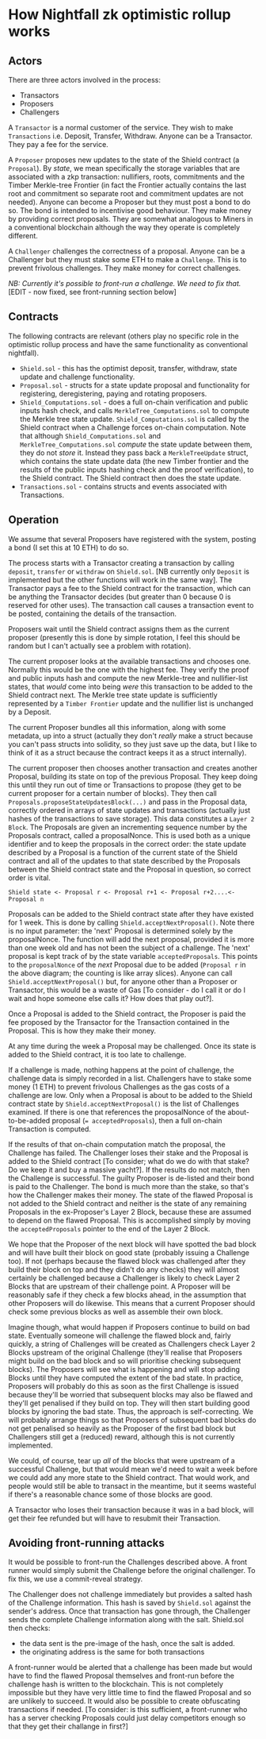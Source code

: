 # How Nightfall zk optimistic rollup works

## Actors

There are three actors involved in the process:

- Transactors
- Proposers
- Challengers

A `Transactor` is a normal customer of the service. They wish to make `Transactions` i.e. Deposit,
Transfer, Withdraw. Anyone can be a Transactor. They pay a fee for the service.

A `Proposer` proposes new updates to the state of the Shield contract (a `Proposal`). By _state_, we
mean specifically the storage variables that are associated with a zkp transaction: nullifiers,
roots, commitments and the Timber Merkle-tree Frontier (in fact the Frontier actually contains the
last root and commitment so separate root and commitment updates are not needed). Anyone can become
a Proposer but they must post a bond to do so. The bond is intended to incentivise good behaviour.
They make money by providing correct proposals. They are somewhat analogous to Miners in a
conventional blockchain although the way they operate is completely different.

A `Challenger` challenges the correctness of a proposal. Anyone can be a Challenger but they must
stake some ETH to make a `Challenge`. This is to prevent frivolous challenges. They make money for
correct challenges.

_NB: Currently it's possible to front-run a challenge. We need to fix that._ [EDIT - now fixed, see
front-running section below]

## Contracts

The following contracts are relevant (others play no specific role in the optimistic rollup process
and have the same functionality as conventional nightfall).

- `Shield.sol` - this has the optimist deposit, transfer, withdraw, state update and challenge
  functionality.
- `Proposal.sol` - structs for a state update proposal and functionality for registering,
  deregistering, paying and rotating proposers.
- `Shield_Computations.sol` - does a full on-chain verification and public inputs hash check, and
  calls `MerkleTree_Computations.sol` to compute the Merkle tree state update.
  `Shield_Computations.sol` is called by the Shield contract when a Challenge forces on-chain
  computation. Note that although `Shield_Computations.sol` and `MerkleTree_Computations.sol`
  _compute_ the state update between them, they do not _store_ it. Instead they pass back a
  `MerkleTreeUpdate` struct, which contains the state update data (the new Timber frontier and the
  results of the public inputs hashing check and the proof verification), to the Shield contract.
  The Shield contract then does the state update.
- `Transactions.sol` - contains structs and events associated with Transactions.

## Operation

We assume that several Proposers have registered with the system, posting a bond (I set this at 10
ETH) to do so.

The process starts with a Transactor creating a transaction by calling `deposit`, `transfer` or
`withdraw` on `Shield.sol`. [NB currently only `Deposit` is implemented but the other functions will
work in the same way]. The Transactor pays a fee to the Shield contract for the transaction, which
can be anything the Transactor decides (but greater than 0 because 0 is reserved for other uses).
The transaction call causes a transaction event to be posted, containing the details of the
transaction.

Proposers wait until the Shield contract assigns them as the current proposer (presently this is
done by simple rotation, I feel this should be random but I can't actually see a problem with
rotation).

The current proposer looks at the available transactions and chooses one. Normally this would be the
one with the highest fee. They verify the proof and public inputs hash and compute the new
Merkle-tree and nullifier-list states, that _would_ come into being _were_ this transaction to be
added to the Shield contract next. The Merkle tree state update is sufficiently represented by a
`Timber Frontier` update and the nullifier list is unchanged by a Deposit.

The current Proposer bundles all this information, along with some metadata, up into a struct
(actually they don't _really_ make a struct because you can't pass structs into solidity, so they
just save up the data, but I like to think of it as a struct because the contract keeps it as a
struct internally).

The current proposer then chooses another transaction and creates another Proposal, building its
state on top of the previous Proposal. They keep doing this until they run out of time or
Transactions to propose (they get to be current proposer for a certain number of blocks). They then
call `Proposals.proposeStateUpdatesBlock(...)` and pass in the Proposal data, correctly ordered in
arrays of state updates and transactions (actually just hashes of the transactions to save storage).
This data constitutes a `Layer 2 Block`. The Proposals are given an incrementing sequence number by
the Proposals contract, called a proposalNonce. This is used both as a unique identifier and to keep
the proposals in the correct order: the state update described by a Proposal is a function of the
current state of the Shield contract and all of the updates to that state described by the Proposals
between the Shield contract state and the Proposal in question, so correct order is vital.

`Shield state <- Proposal r <- Proposal r+1 <- Proposal r+2....<- Proposal n`

Proposals can be added to the Shield contract state after they have existed for 1 week. This is done
by calling `Shield.acceptNextProposal()`. Note there is no input parameter: the 'next' Proposal is
determined solely by the proposalNonce. The function will add the next proposal, provided it is more
than one week old and has not been the subject of a challenge. The 'next' proposal is kept track of
by the state variable `acceptedProposals`. This points to the `proposalNonce` of the _next_ Proposal
due to be added (`Proposal r` in the above diagram; the counting is like array slices). Anyone can
call `Shield.acceptNextProposal()` but, for anyone other than a Proposer or Transactor, this would
be a waste of Gas [To consider - do I call it or do I wait and hope someone else calls it? How does
that play out?].

Once a Proposal is added to the Shield contract, the Proposer is paid the fee proposed by the
Transactor for the Transaction contained in the Proposal. This is how they make their money.

At any time during the week a Proposal may be challenged. Once its state is added to the Shield
contract, it is too late to challenge.

If a challenge is made, nothing happens at the point of challenge, the challenge data is simply
recorded in a list. Challengers have to stake some money (1 ETH) to prevent frivolous Challenges as
the gas costs of a challenge are low. Only when a Proposal is about to be added to the Shield
contract state by `Shield.acceptNextProposal()` is the list of Challenges examined. If there is one
that references the proposalNonce of the about-to-be-added proposal (`= acceptedProposals`), then a
full on-chain Transaction is computed.

If the results of that on-chain computation match the proposal, the Challenge has failed. The
Challenger loses their stake and the Proposal is added to the Shield contract [To consider; what do
we do with that stake? Do we keep it and buy a massive yacht?]. If the results do not match, then
the Challenge is successful. The guilty Proposer is de-listed and their bond is paid to the
Challenger. The bond is much more than the stake, so that's how the Challenger makes their money.
The state of the flawed Proposal is not added to the Shield contract and neither is the state of any
remaining Proposals in the ex-Proposer's Layer 2 Block, because these are assumed to depend on the
flawed Proposal. This is accomplished simply by moving the `acceptedProposals` pointer to the end of
the Layer 2 Block.

We hope that the Proposer of the next block will have spotted the bad block and will have built
their block on good state (probably issuing a Challenge too). If not (perhaps because the flawed
block was challenged after they build their block on top and they didn't do any checks) they will
almost certainly be challenged because a Challenger is likely to check Layer 2 Blocks that are
upstream of their challenge point. A Proposer will be reasonably safe if they check a few blocks
ahead, in the assumption that other Proposers will do likewise. This means that a current Proposer
should check some previous blocks as well as assemble their own block.

Imagine though, what would happen if Proposers continue to build on bad state. Eventually someone
will challenge the flawed block and, fairly quickly, a string of Challenges will be created as
Challengers check Layer 2 Blocks upstream of the original Challenge (they'll realise that Proposers
might build on the bad block and so will prioritise checking subsequent blocks). The Proposers will
see what is happening and will stop adding Blocks until they have computed the extent of the bad
state. In practice, Proposers will probably do this as soon as the first Challenge is issued because
they'll be worried that subsequent blocks may also be flawed and they'll get penalised if they build
on top. They will then start building good blocks by ignoring the bad state. Thus, the approach is
self-correcting. We will probably arrange things so that Proposers of subsequent bad blocks do not
get penalised so heavily as the Proposer of the first bad block but Challengers still get a
(reduced) reward, although this is not currently implemented.

We could, of course, tear up _all_ of the blocks that were upstream of a successful Challenge, but
that would mean we'd need to wait a week before we could add any more state to the Shield contract.
That would work, and people would still be able to transact in the meantime, but it seems wasteful
if there's a reasonable chance some of those blocks are good.

A Transactor who loses their transaction because it was in a bad block, will get their fee refunded
but will have to resubmit their Transaction.

## Avoiding front-running attacks

It would be possible to front-run the Challenges described above. A front runner would simply submit
the Challenge before the original challenger. To fix this, we use a commit-reveal strategy.

The Challenger does not challenge immediately but provides a salted hash of the Challenge
information. This hash is saved by `Shield.sol` against the sender's address. Once that transaction
has gone through, the Challenger sends the complete Challenge information along with the salt.
Shield.sol then checks:

- the data sent is the pre-image of the hash, once the salt is added.
- the originating address is the same for both transactions

A front-runner would be alerted that a challenge has been made but would have to find the flawed
Proposal themselves and front-run before the challenge hash is written to the blockchain. This is
not completely impossible but they have very little time to find the flawed Proposal and so are
unlikely to succeed. It would also be possible to create obfuscating transactions if needed. [To
consider: is this sufficient, a front-runner who has a server checking Proposals could just delay
competitors enough so that they get their challange in first?]
